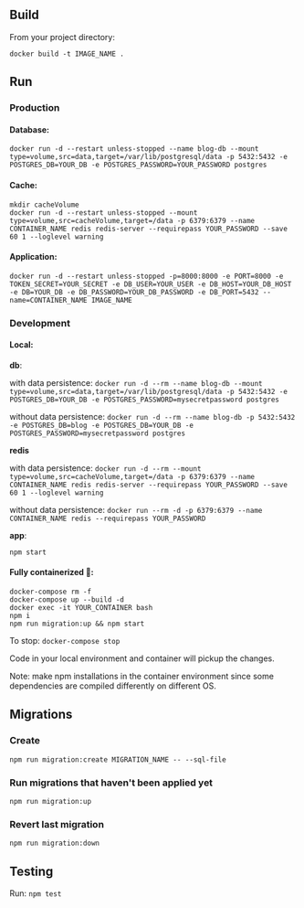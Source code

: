 ## Build

From your project directory:

`docker build -t IMAGE_NAME .`

## Run

### Production

#### Database:

`docker run -d --restart unless-stopped --name blog-db --mount type=volume,src=data,target=/var/lib/postgresql/data -p 5432:5432 -e POSTGRES_DB=YOUR_DB -e POSTGRES_PASSWORD=YOUR_PASSWORD postgres`

#### Cache:

`mkdir cacheVolume` <br />
`docker run -d --restart unless-stopped --mount type=volume,src=cacheVolume,target=/data -p 6379:6379 --name CONTAINER_NAME redis redis-server --requirepass YOUR_PASSWORD --save 60 1 --loglevel warning`

#### Application:

`docker run -d --restart unless-stopped -p=8000:8000 -e PORT=8000 -e TOKEN_SECRET=YOUR_SECRET -e DB_USER=YOUR_USER -e DB_HOST=YOUR_DB_HOST -e DB=YOUR_DB -e DB_PASSWORD=YOUR_DB_PASSWORD -e DB_PORT=5432 --name=CONTAINER_NAME IMAGE_NAME`

### Development

#### Local:

<strong>db</strong>:

with data persistence:
`docker run -d --rm --name blog-db --mount type=volume,src=data,target=/var/lib/postgresql/data -p 5432:5432 -e POSTGRES_DB=YOUR_DB -e POSTGRES_PASSWORD=mysecretpassword postgres` <br />

without data persistence:
`docker run -d --rm --name blog-db -p 5432:5432 -e POSTGRES_DB=blog -e POSTGRES_DB=YOUR_DB -e POSTGRES_PASSWORD=mysecretpassword postgres` <br />

<strong>redis</strong>

with data persistence:
`docker run -d --rm --mount type=volume,src=cacheVolume,target=/data -p 6379:6379 --name CONTAINER_NAME redis redis-server --requirepass YOUR_PASSWORD --save 60 1 --loglevel warning`

without data persistence:
`docker run --rm -d -p 6379:6379 --name CONTAINER_NAME redis --requirepass YOUR_PASSWORD`

<strong>app</strong>:

`npm start`

#### Fully containerized 🚀:

`docker-compose rm -f` <br />
`docker-compose up --build -d` <br />
`docker exec -it YOUR_CONTAINER bash` <br />
`npm i` <br />
`npm run migration:up && npm start` <br />

To stop: `docker-compose stop`

Code in your local environment and container will pickup the changes.

Note: make npm installations in the container environment since some dependencies are compiled differently on different OS.

## Migrations

### Create

`npm run migration:create MIGRATION_NAME -- --sql-file`

### Run migrations that haven't been applied yet

`npm run migration:up`

### Revert last migration

`npm run migration:down`

## Testing

Run: `npm test`
